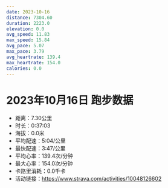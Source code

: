 ```yaml
---
date: 2023-10-16
distance: 7304.60
duration: 2223.0
elevation: 0.0
avg_speed: 11.83
max_speed: 15.84
avg_pace: 5.07
max_pace: 3.79
avg_heartrate: 139.4
max_heartrate: 154.0
calories: 0.0
---
```


# 2023年10月16日 跑步数据

- 距离：7.30公里
- 时长：0:37:03
- 海拔：0.0米
- 平均配速：5:04/公里
- 最快配速：3:47/公里
- 平均心率：139.4次/分钟
- 最大心率：154.0次/分钟
- 卡路里消耗：0.0千卡
- 活动链接：https://www.strava.com/activities/10048126602
